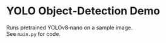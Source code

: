 # YOLO Object‑Detection Demo
Runs pretrained YOLOv8‑nano on a sample image.  
See `main.py` for code.
